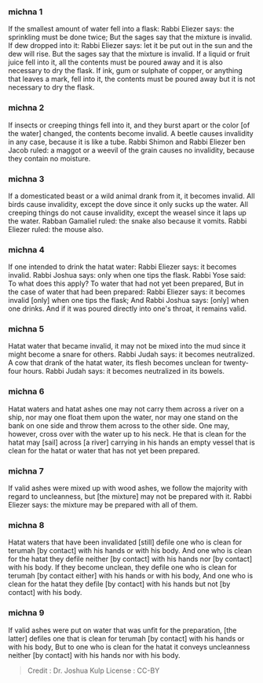 
### michna 1
If the smallest amount of water fell into a flask: Rabbi Eliezer says: the sprinkling must be done twice; But the sages say that the mixture is invalid. If dew dropped into it: Rabbi Eliezer says: let it be put out in the sun and the dew will rise. But the sages say that the mixture is invalid. If a liquid or fruit juice fell into it, all the contents must be poured away and it is also necessary to dry the flask. If ink, gum or sulphate of copper, or anything that leaves a mark, fell into it, the contents must be poured away but it is not necessary to dry the flask.

### michna 2
If insects or creeping things fell into it, and they burst apart or the color [of the water] changed, the contents become invalid. A beetle causes invalidity in any case, because it is like a tube. Rabbi Shimon and Rabbi Eliezer ben Jacob ruled: a maggot or a weevil of the grain causes no invalidity, because they contain no moisture.

### michna 3
If a domesticated beast or a wild animal drank from it, it becomes invalid. All birds cause invalidity, except the dove since it only sucks up the water. All creeping things do not cause invalidity, except the weasel since it laps up the water. Rabban Gamaliel ruled: the snake also because it vomits. Rabbi Eliezer ruled: the mouse also.

### michna 4
If one intended to drink the hatat water: Rabbi Eliezer says: it becomes invalid. Rabbi Joshua says: only when one tips the flask. Rabbi Yose said: To what does this apply? To water that had not yet been prepared, But in the case of water that had been prepared: Rabbi Eliezer says: it becomes invalid [only] when one tips the flask; And Rabbi Joshua says: [only] when one drinks. And if it was poured directly into one's throat, it remains valid.

### michna 5
Hatat water that became invalid, it may not be mixed into the mud since it might become a snare for others. Rabbi Judah says: it becomes neutralized. A cow that drank of the hatat water, its flesh becomes unclean for twenty-four hours. Rabbi Judah says: it becomes neutralized in its bowels.

### michna 6
Hatat waters and hatat ashes one may not carry them across a river on a ship, nor may one float them upon the water, nor may one stand on the bank on one side and throw them across to the other side. One may, however, cross over with the water up to his neck. He that is clean for the hatat may [sail] across [a river] carrying in his hands an empty vessel that is clean for the hatat or water that has not yet been prepared.

### michna 7
If valid ashes were mixed up with wood ashes, we follow the majority with regard to uncleanness, but [the mixture] may not be prepared with it. Rabbi Eliezer says: the mixture may be prepared with all of them.

### michna 8
Hatat waters that have been invalidated [still] defile one who is clean for terumah [by contact] with his hands or with his body. And one who is clean for the hatat they defile neither [by contact] with his hands nor [by contact] with his body. If they become unclean, they defile one who is clean for terumah [by contact either] with his hands or with his body, And one who is clean for the hatat they defile [by contact] with his hands but not [by contact] with his body.

### michna 9
If valid ashes were put on water that was unfit for the preparation, [the latter] defiles one that is clean for terumah [by contact] with his hands or with his body, But to one who is clean for the hatat it conveys uncleanness neither [by contact] with his hands nor with his body.

>Credit : Dr. Joshua Kulp
>License : CC-BY